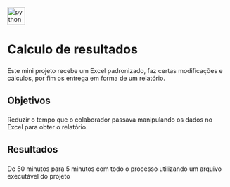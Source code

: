 <div align="left">
  <img src="https://img.shields.io/badge/Python-3776AB?logo=python&logoColor=white&style=for-the-badge" height="40" alt="python logo"  />
</div>

###

<h1 align="left">Calculo de resultados</h1>

###

<p align="left">Este mini projeto recebe um Excel padronizado, faz certas modificações e cálculos, por fim os entrega em forma de um relatório.</p>

###

<h2 align="left">Objetivos</h2>

###

<p align="left">Reduzir o tempo que o colaborador passava manipulando os dados no Excel para obter o relatório.</p>

###

<h2 align="left">Resultados</h2>

###

<p align="left">De 50 minutos para 5 minutos com todo o processo utilizando um arquivo executável do projeto</p>

###
